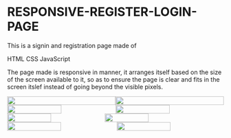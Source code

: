 # RESPONSIVE-REGISTER-LOGIN-PAGE
This is a signin and registration page made of 
  
  HTML
  CSS
  JavaScript

The page made is responsive in manner, it arranges itself based on the size of the screen available to it,
so as to ensure the page is clear and fits in the screen itslef instead of going beyond the visible
pixels.

<div style="display:flex;" class="Computer_Screen_Width">
  
  <img aling="left" width="100%" height="auto" src="https://user-images.githubusercontent.com/58340159/117699778-d8071480-b1e2-11eb-8e0c-8a6d00ec3468.png" style="display:inline;">
  <img aling="left" width="100%" height="auto" src="https://user-images.githubusercontent.com/58340159/117699786-da696e80-b1e2-11eb-84b6-a3ad3958cd52.png" style="display:inline;">
  
</div>
<div style="display:flex" class="Computer_Screen_Half">
  
  <img aling="left" width="50%" height="auto" src="https://user-images.githubusercontent.com/58340159/117699790-db9a9b80-b1e2-11eb-955a-999471fc9d37.png" style="display:inline;">
  <img aling="left" width="50%" height="auto" src="https://user-images.githubusercontent.com/58340159/117699792-dc333200-b1e2-11eb-93d0-50502dd3a002.png" style="display:inline;">

</div>
<div style="display:flex" class="Tablet_Screen_Width">
  
  <img aling="left" width="45%" height="auto" src="https://user-images.githubusercontent.com/58340159/117699798-dccbc880-b1e2-11eb-8c7c-2b9e77469cc8.png" style="display:inline;">
  <img aling="left" width="45%" height="auto" src="https://user-images.githubusercontent.com/58340159/117699802-ddfcf580-b1e2-11eb-8019-996c7ce7f94b.png" style="display:inline;">

</div>
<div style="display:flex" class="Mobile_Screen_Width">
  
  <img align="left" width="50%" height="auto" src="https://user-images.githubusercontent.com/58340159/117699806-de958c00-b1e2-11eb-9a2d-a7e59ec7a2b4.png">
  <img align="right" width="50%" height="auto" src="https://user-images.githubusercontent.com/58340159/117699807-df2e2280-b1e2-11eb-99eb-227ad02f6680.png">

</div>
